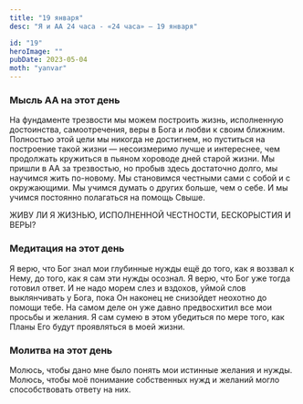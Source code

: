 ```yaml
---
title: "19 января"
desc: "Я и АА 24 часа - «24 часа» — 19 января"

id: "19"
heroImage: ""
pubDate: 2023-05-04
moth: "yanvar"
---
```


### Мысль АА на этот день

На фундаменте трезвости мы можем построить жизнь, исполненную достоинства,
самоотречения, веры в Бога и любви к своим ближним. Полностью этой цели мы
никогда не достигнем, но пуститься на построение такой жизни — несоизмеримо
лучше и интереснее, чем продолжать кружиться в пьяном хороводе дней старой
жизни. Мы пришли в АА за трезвостью, но пробыв здесь достаточно долго, мы
научимся жить по-новому. Мы становимся честными сами с собой и с окружающими.
Мы учимся думать о других больше, чем о себе. И мы учимся постоянно полагаться
на помощь Свыше.

ЖИВУ ЛИ Я ЖИЗНЬЮ, ИСПОЛНЕННОЙ ЧЕСТНОСТИ, БЕСКОРЫСТИЯ И ВЕРЫ?

### Медитация на этот день

Я верю, что Бог знал мои глубинные нужды ещё до того, как я воззвал к Нему, до
того, как я сам эти нужды осознал. Я верю, что Бог уже тогда готовил ответ. И
не надо морем слез и вздохов, уймой слов выклянчивать у Бога, пока Он наконец
не снизойдет неохотно до помощи тебе. На самом деле он уже давно предвосхитил
все мои просьбы и желания. Я сам сумею в этом убедиться по мере того, как
Планы Его будут проявляться в моей жизни.

### Молитва на этот день

Молюсь, чтобы дано мне было понять мои истинные желания и нужды. Молюсь, чтобы
моё понимание собственных нужд и желаний могло способствовать ответу на них.
